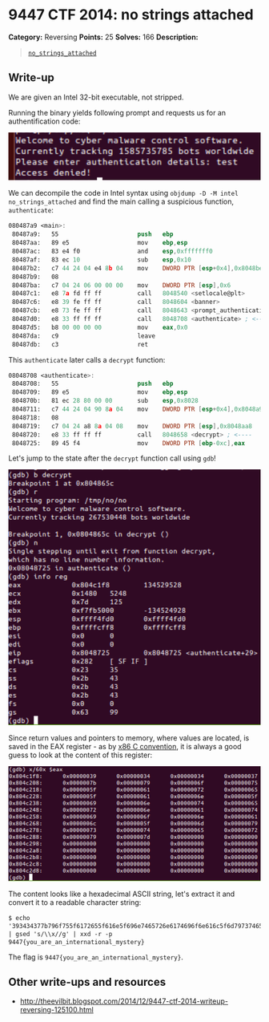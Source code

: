 # 9447 CTF 2014: no strings attached

**Category:** Reversing
**Points:** 25
**Solves:** 166
**Description:**

> [`no_strings_attached`](no_strings_attached)

## Write-up

We are given an Intel 32-bit executable, not stripped.

Running the binary yields following prompt and requests us for an authentification code:

![](prompt.png)

We can decompile the code in Intel syntax using `objdump -D -M intel no_strings_attached` and find the main calling a suspicious function, `authenticate`:


```nasm
080487a9 <main>:
 80487a9:	55                   	push   ebp
 80487aa:	89 e5                	mov    ebp,esp
 80487ac:	83 e4 f0             	and    esp,0xfffffff0
 80487af:	83 ec 10             	sub    esp,0x10
 80487b2:	c7 44 24 04 e4 8b 04 	mov    DWORD PTR [esp+0x4],0x8048be4
 80487b9:	08 
 80487ba:	c7 04 24 06 00 00 00 	mov    DWORD PTR [esp],0x6
 80487c1:	e8 7a fd ff ff       	call   8048540 <setlocale@plt>
 80487c6:	e8 39 fe ff ff       	call   8048604 <banner>
 80487cb:	e8 73 fe ff ff       	call   8048643 <prompt_authentication>
 80487d0:	e8 33 ff ff ff       	call   8048708 <authenticate> ; <----
 80487d5:	b8 00 00 00 00       	mov    eax,0x0
 80487da:	c9                   	leave  
 80487db:	c3                   	ret 
```

This `authenticate` later calls a `decrypt` function:

```nasm
08048708 <authenticate>:
 8048708:	55                   	push   ebp
 8048709:	89 e5                	mov    ebp,esp
 804870b:	81 ec 28 80 00 00    	sub    esp,0x8028
 8048711:	c7 44 24 04 90 8a 04 	mov    DWORD PTR [esp+0x4],0x8048a90
 8048718:	08 
 8048719:	c7 04 24 a8 8a 04 08 	mov    DWORD PTR [esp],0x8048aa8
 8048720:	e8 33 ff ff ff       	call   8048658 <decrypt> ; <----
 8048725:	89 45 f4             	mov    DWORD PTR [ebp-0xc],eax
```
Let's jump to the state after the `decrypt` function call using `gdb`!

![](registers.png)

Since return values and pointers to memory, where values are located, is saved in the EAX register - as by [x86 C convention](http://en.wikibooks.org/wiki/X86_Disassembly/Calling_Conventions#CDECL), it is always a good guess to look at the content of this register:

![](eax_content.png)

The content looks like a hexadecimal ASCII string, let's extract it and convert it to a readable character string:


```
$ echo '393434377b796f755f6172655f616e5f696e7465726e6174696f6e616c5f6d7973746572797d' | gsed 's/\\x//g' | xxd -r -p
9447{you_are_an_international_mystery}
```

The flag is `9447{you_are_an_international_mystery}`.

## Other write-ups and resources

* <http://theevilbit.blogspot.com/2014/12/9447-ctf-2014-writeup-reversing-125100.html>
